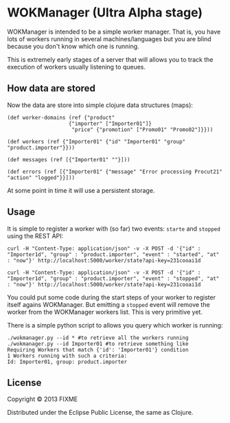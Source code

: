 # WOKManager (Ultra Alpha stage)

WOKManager is intended to be a simple worker manager. That is, you have lots of workers running in several machines/languages but you are blind because you don't know which one is running.

This is extremely early stages of a server that will allows you to track the execution of workers usually listening to queues.

## How data are stored

Now the data are store into simple clojure data structures (maps):

    (def worker-domains (ref {"product" 
	 					{"importer" ["Importer01"]}
	  				     "price" {"promotion" ["Promo01" "Promo02"]}}))
	
    (def workers (ref {"Importer01" {"id" "Importer01" "group" "product.importer"}}))

    (def messages (ref [{"Importer01" ""}]))

    (def errors (ref [{"Importer01" {"message" "Error processing Procut21" "action" "logged"}}]))

At some point in time it will use a persistent storage.

## Usage

It is simple to register a worker with (so far) two events: `starte` and `stopped` using the REST API:

    curl -H "Content-Type: application/json" -v -X POST -d '{"id" : "Importer1d", "group" : "product.importer", "event" : "started", "at" : "now"}' http://localhost:5000/worker/state?api-key=231cooai1d

    curl -H "Content-Type: application/json" -v -X POST -d '{"id" : "Importer1d", "group" : "product.importer", "event" : "stopped", "at" : "now"}' http://localhost:5000/worker/state?api-key=231cooai1d

You could put some code during the start steps of your worker to register itself agains WOKManager. But emitting a `stopped` event will remove the worker from the WOKManager workers list. This is very primitive yet.

There is a simple python script to allows you query which worker is running:

    ./wokmanager.py --id * #to retrieve all the workers running
    ./wokmanager.py --id Importer01 #to retrieve something like
    Requiring Workers that match {'id': 'Importer01'} condition
	1 Workers running with such a criteria:
	Id: Importer01, group: product.importer
	

## License

Copyright © 2013 FIXME

Distributed under the Eclipse Public License, the same as Clojure.
